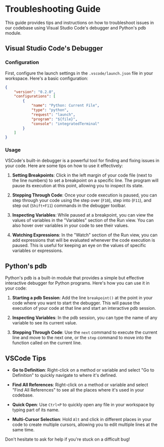 # Troubleshooting Guide

This guide provides tips and instructions on how to troubleshoot issues in our codebase using Visual Studio Code's debugger and Python's pdb module.

## Visual Studio Code's Debugger

### Configuration

First, configure the launch settings in the `.vscode/launch.json` file in your workspace. Here's a basic configuration:

```json
{
    "version": "0.2.0",
    "configurations": [
        {
            "name": "Python: Current File",
            "type": "python",
            "request": "launch",
            "program": "${file}",
            "console": "integratedTerminal"
        }
    ]
}
```

### Usage
VSCode's built-in debugger is a powerful tool for finding and fixing issues in your code. Here are some tips on how to use it effectively:

1. **Setting Breakpoints**: Click in the left margin of your code file (next to the line numbers) to set a breakpoint on a specific line. The program will pause its execution at this point, allowing you to inspect its state.

2. **Stepping Through Code**: Once your code execution is paused, you can step through your code using the step over (`F10`), step into (`F11`), and step out (`Shift+F11`) commands in the debugger toolbar.

3. **Inspecting Variables**: While paused at a breakpoint, you can view the values of variables in the "Variables" section of the Run view. You can also hover over variables in your code to see their values.

4. **Watching Expressions**: In the "Watch" section of the Run view, you can add expressions that will be evaluated whenever the code execution is paused. This is useful for keeping an eye on the values of specific variables or expressions.


## Python's pdb

Python's pdb is a built-in module that provides a simple but effective interactive debugger for Python programs. Here's how you can use it in your code:

1. **Starting a pdb Session**: Add the line `breakpoint()` at the point in your code where you want to start the debugger. This will pause the execution of your code at that line and start an interactive pdb session.

2. **Inspecting Variables**: In the pdb session, you can type the name of any variable to see its current value.

3. **Stepping Through Code**: Use the `next` command to execute the current line and move to the next one, or the `step` command to move into the function called on the current line.


## VSCode Tips

- **Go to Definition**: Right-click on a method or variable and select "Go to Definition" to quickly navigate to where it's defined.

- **Find All References**: Right-click on a method or variable and select "Find All References" to see all the places where it's used in your codebase.

- **Quick Open**: Use `Ctrl+P` to quickly open any file in your workspace by typing part of its name.

- **Multi-Cursor Selection**: Hold `Alt` and click in different places in your code to create multiple cursors, allowing you to edit multiple lines at the same time.


Don't hesitate to ask for help if you're stuck on a difficult bug!
